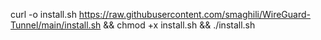 curl -o install.sh https://raw.githubusercontent.com/smaghili/WireGuard-Tunnel/main/install.sh && chmod +x install.sh && ./install.sh
